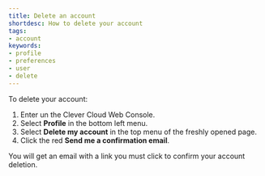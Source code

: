 ```yaml
---
title: Delete an account
shortdesc: How to delete your account
tags:
- account
keywords:
- profile
- preferences
- user
- delete
---
```


To delete your account:
1) Enter un the Clever Cloud Web Console.
2) Select **Profile** in the bottom left menu.
3) Select **Delete my account** in the top menu of the freshly opened page.
4) Click the red **Send me a confirmation email**. 

You will get an email with a link you must click to confirm your account deletion.
